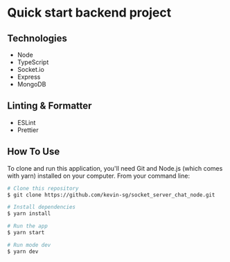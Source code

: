 # Quick start backend project

## Technologies

- Node
- TypeScript
- Socket.io
- Express
- MongoDB

## Linting & Formatter

- ESLint
- Prettier

## How To Use

To clone and run this application, you'll need Git and Node.js (which comes with yarn) installed on your computer. From your command line:

```bash
# Clone this repository
$ git clone https://github.com/kevin-sg/socket_server_chat_node.git

# Install dependencies
$ yarn install

# Run the app
$ yarn start

# Run mode dev
$ yarn dev
```
